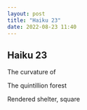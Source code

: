 ```yaml
---
layout: post
title: "Haiku 23"
date: 2022-08-23 11:40
---
```

Haiku 23
-

The curvature of

The quintillion forest

Rendered shelter, square
